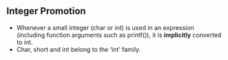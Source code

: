 
## Integer Promotion

- Whenever a small integer (char or int) is used in an expression (including function arguments such as printf()), it is **implicitly** converted to int.
- Char, short and int belong to the ‘int’ family.

